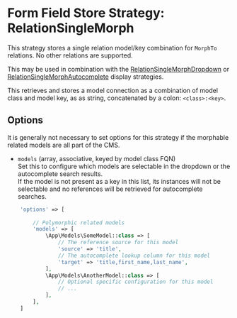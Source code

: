 # Form Field Store Strategy: RelationSingleMorph

This strategy stores a single relation model/key combination for `MorphTo` relations.
No other relations are supported.

This may be used in combination with the
[RelationSingleMorphDropdown](../FormFieldDisplayStrategies/RelationSingleMorphDropdown.md) 
or [RelationSingleMorphAutocomplete](../FormFieldDisplayStrategies/RelationSingleMorphAutocomplete.md)
display strategies.

This retrieves and stores a model connection as a combination of model class and model key,
as as string, concatenated by a colon: `<class>:<key>`.


## Options

It is generally not necessary to set options for this strategy if the morphable related models are all part of the CMS.
 

- `models` (array, associative, keyed by model class FQN)  
    Set this to configure which models are selectable in the dropdown or the autocomplete search results.  
    If the model is not present as a key in this list, its instances will not be selectable 
    and no references will be retrieved for autocomplete searches.


```php
    'options' => [
    
        // Polymorphic related models
        'models' => [
            \App\Models\SomeModel::class => [
                // The reference source for this model
                'source' => 'title',
                // The autocomplete lookup column for this model
                'target' => 'title,first_name,last_name',
            ],
            \App\Models\AnotherModel::class => [
                // Optional specific configuration for this model
                // ...
            ],
        ], 
    ]
```
